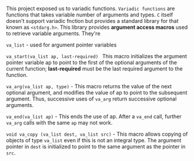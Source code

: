 This project exposed us to variadic functions.
`Variadic functions` are functions that takes variable number of arguments and types. `C` itself doesn't support variadic fnction but provides a standard library for that known as `<stdarg.h>`. This library provides __argument access macros__ used to retrieve variable arguments.
They're 

`va_list` - used for argument pointer variables

`va_start(va_list ap, last-required) ` 
This macro initializes the argument pointer variable ap to point to the first of the optional arguments of the current function; __last-required__ must be the last required argument to the function.

`va_arg(va_list ap, type)` - This macro returns the value of the next optional argument, and modifies the value of ap to point to the subsequent argument. Thus, successive uses of `va_arg` return successive optional arguments.

`va_end(va_list ap)` - This ends the use of ap. After a `va_end` call, further `va_arg` calls with the same `ap` may not work. 

`void va_copy (va_list dest, va_list src)` - This  macro allows copying of objects of type `va_list` even if this is not an integral type. The argument pointer in `dest` is initialized to point to the same argument as the pointer in `src`.
